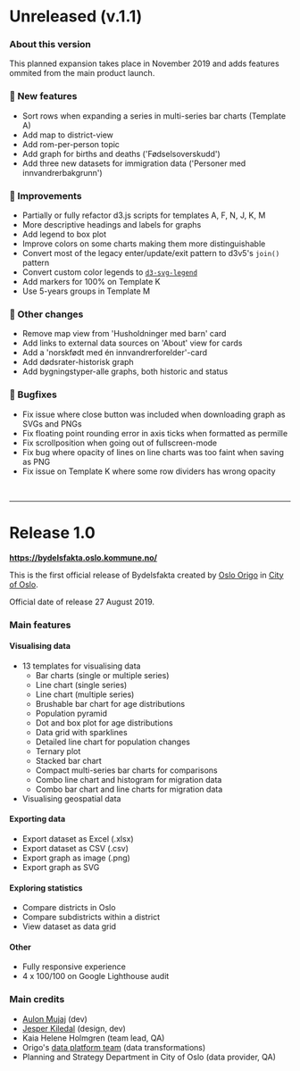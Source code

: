 # Unreleased (v.1.1)

### About this version

This planned expansion takes place in November 2019 and adds features ommited from the main product launch.

### 🚀 New features

- Sort rows when expanding a series in multi-series bar charts (Template A)
- Add map to district-view
- Add rom-per-person topic
- Add graph for births and deaths ('Fødselsoverskudd')
- Add three new datasets for immigration data ('Personer med innvandrerbakgrunn')

### 💅 Improvements

- Partially or fully refactor d3.js scripts for templates A, F, N, J, K, M
- More descriptive headings and labels for graphs
- Add legend to box plot
- Improve colors on some charts making them more distinguishable
- Convert most of the legacy enter/update/exit pattern to d3v5's `join()` pattern
- Convert custom color legends to [`d3-svg-legend`](https://d3-legend.susielu.com/)
- Add markers for 100% on Template K
- Use 5-years groups in Template M

### 🔧 Other changes

- Remove map view from 'Husholdninger med barn' card
- Add links to external data sources on 'About' view for cards
- Add a 'norskfødt med én innvandrerforelder'-card
- Add dødsrater-historisk graph
- Add bygningstyper-alle graphs, both historic and status

### 🐛 Bugfixes

- Fix issue where close button was included when downloading graph as SVGs and PNGs
- Fix floating point rounding error in axis ticks when formatted as permille
- Fix scrollposition when going out of fullscreen-mode
- Fix bug where opacity of lines on line charts was too faint when saving as PNG
- Fix issue on Template K where some row dividers has wrong opacity

&nbsp;

---

# Release 1.0

**https://bydelsfakta.oslo.kommune.no/**

This is the first official release of Bydelsfakta created by [Oslo Origo](http://labs.oslo.kommune.no/) in [City of Oslo](http://oslo.kommune.no/).

Official date of release 27 August 2019.

### Main features

#### Visualising data

- 13 templates for visualising data
  - Bar charts (single or multiple series)
  - Line chart (single series)
  - Line chart (multiple series)
  - Brushable bar chart for age distributions
  - Population pyramid
  - Dot and box plot for age distributions
  - Data grid with sparklines
  - Detailed line chart for population changes
  - Ternary plot
  - Stacked bar chart
  - Compact multi-series bar charts for comparisons
  - Combo line chart and histogram for migration data
  - Combo bar chart and line charts for migration data
- Visualising geospatial data

#### Exporting data

- Export dataset as Excel (.xlsx)
- Export dataset as CSV (.csv)
- Export graph as image (.png)
- Export graph as SVG

#### Exploring statistics

- Compare districts in Oslo
- Compare subdistricts within a district
- View dataset as data grid

#### Other

- Fully responsive experience
- 4 x 100/100 on Google Lighthouse audit

### Main credits

- [Aulon Mujaj](https://github.com/aulonm) (dev)
- [Jesper Kiledal](https://github.com/kiledal) (design, dev)
- Kaia Helene Holmgren (team lead, QA)
- Origo's [data platform team](https://labs.oslo.kommune.no/artikler/oslodata-til-folket) (data transformations)
- Planning and Strategy Department in City of Oslo (data provider, QA)
